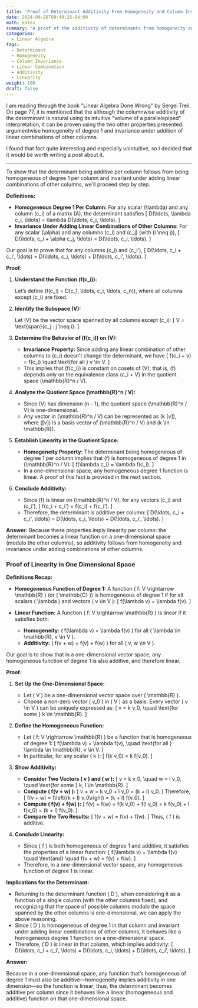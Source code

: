 ```yaml
---
title: 'Proof of Determinant Additivity From Homogeneity and Column Invariance'
date: 2024-09-28T09:40:25-04:00
math: katex
summary: "A proof of the additivity of determinants from homogeneity and invariance under linear combinations of other columns."
categories:
  - Linear Algebra
tags:
  - Determinant
  - Homogeneity
  - Column Invariance
  - Linear Combination
  - Additivity
  - Linearity
weight: 100
draft: false
---
```


I am reading through the book "Linear Algebra Done Wrong" by Sergei Treil. On page 77, it is mentioned that the although the columnwise additivity of the determinant is natural using its intuitive "volume of a parallelepiped" interpretation, it can be proven using the two other properties presented: argumentwise homogeneity of degree 1 and invariance under addition of linear combinations of other columns.

I found that fact quite interesting and especially unintuitive, so I decided that it would be worth writing a post about it.

---

To show that the determinant being additive per column follows from being homogeneous of degree 1 per column and invariant under adding linear combinations of other columns, we'll proceed step by step.

**Definitions:**

- **Homogeneous Degree 1 Per Column:** For any scalar \(\lambda\) and any column \(c_i\) of a matrix \(A\), the determinant satisfies
  \[
  D(\ldots, \lambda c_i, \ldots) = \lambda D(\ldots, c_i, \ldots).
  \]
- **Invariance Under Adding Linear Combinations of Other Columns:** For any scalar \(\alpha\) and any columns \(c_i\) and \(c_j\) (with \(i \neq j\)),
  \[
  D(\ldots, c_i + \alpha c_j, \ldots) = D(\ldots, c_i, \ldots).
  \]
  
Our goal is to prove that for any columns \(c_i\) and \(c_i'\),
\[
D(\ldots, c_i + c_i', \ldots) = D(\ldots, c_i, \ldots) + D(\ldots, c_i', \ldots).
\]

**Proof:**

1. **Understand the Function \(f(c_i)\):**

   Let’s define \(f(c_i) = D(c_1, \ldots, c_i, \ldots, c_n)\), where all columns except \(c_i\) are fixed.

2. **Identify the Subspace \(V\):**

   Let \(V\) be the vector space spanned by all columns except \(c_i\):
   \[
   V = \text{span}\{c_j : j \neq i\}.
   \]

3. **Determine the Behavior of \(f(c_i)\) on \(V\):**

   - **Invariance Property:** Since adding any linear combination of other columns to \(c_i\) doesn't change the determinant, we have
     \[
     f(c_i + v) = f(c_i) \quad \text{for all } v \in V.
     \]
   - This implies that \(f(c_i)\) is constant on cosets of \(V\); that is, \(f\) depends only on the equivalence class \(c_i + V\) in the quotient space \(\mathbb{R}^n / V\).

4. **Analyze the Quotient Space \(\mathbb{R}^n / V\):**

   - Since \(V\) has dimension \(n - 1\), the quotient space \(\mathbb{R}^n / V\) is one-dimensional.
   - Any vector in \(\mathbb{R}^n / V\) can be represented as \(k [v]\), where \([v]\) is a basis vector of \(\mathbb{R}^n / V\) and \(k \in \mathbb{R}\).

5. **Establish Linearity in the Quotient Space:**

   - **Homogeneity Property:** The determinant being homogeneous of degree 1 per column implies that \(f\) is homogeneous of degree 1 in \(\mathbb{R}^n / V\):
     \[
     f(\lambda c_i) = \lambda f(c_i).
     \]
   - In a one-dimensional space, any homogeneous degree 1 function is linear. A proof of this fact is provided in the next section.

6. **Conclude Additivity:**

   - Since \(f\) is linear on \(\mathbb{R}^n / V\), for any vectors \(c_i\) and \(c_i'\),
     \[
     f(c_i + c_i') = f(c_i) + f(c_i').
     \]
   - Therefore, the determinant is additive per column:
     \[
     D(\ldots, c_i + c_i', \ldots) = D(\ldots, c_i, \ldots) + D(\ldots, c_i', \ldots).
     \]

**Answer:** Because these properties imply linearity per column: the determinant becomes a linear function on a one-dimensional space (modulo the other columns), so additivity follows from homogeneity and invariance under adding combinations of other columns.

### Proof of Linearity in One Dimensional Space

**Definitions Recap:**

- **Homogeneous Function of Degree 1:** A function \( f: V \rightarrow \mathbb{R} \) (or \( \mathbb{C} \)) is homogeneous of degree 1 if for all scalars \( \lambda \) and vectors \( v \in V \):
  \[
  f(\lambda v) = \lambda f(v).
  \]
  
- **Linear Function:** A function \( f: V \rightarrow \mathbb{R} \) is linear if it satisfies both:
  - **Homogeneity:** \( f(\lambda v) = \lambda f(v) \) for all \( \lambda \in \mathbb{R}, v \in V \).
  - **Additivity:** \( f(v + w) = f(v) + f(w) \) for all \( v, w \in V \).

Our goal is to show that in a one-dimensional vector space, any homogeneous function of degree 1 is also additive, and therefore linear.

**Proof:**

1. **Set Up the One-Dimensional Space:**

   - Let \( V \) be a one-dimensional vector space over \( \mathbb{R} \).
   - Choose a non-zero vector \( v_0 \) in \( V \) as a basis. Every vector \( v \in V \) can be uniquely expressed as:
     \[
     v = k v_0, \quad \text{for some } k \in \mathbb{R}.
     \]

2. **Define the Homogeneous Function:**

   - Let \( f: V \rightarrow \mathbb{R} \) be a function that is homogeneous of degree 1:
     \[
     f(\lambda v) = \lambda f(v), \quad \text{for all } \lambda \in \mathbb{R}, v \in V.
     \]
   - In particular, for any scalar \( k \):
     \[
     f(k v_0) = k f(v_0).
     \]

3. **Show Additivity:**

   - **Consider Two Vectors \( v \) and \( w \):**
     \[
     v = k v_0, \quad w = l v_0, \quad \text{for some } k, l \in \mathbb{R}.
     \]
   - **Compute \( f(v + w) \):**
     \[
     v + w = k v_0 + l v_0 = (k + l) v_0.
     \]
     Therefore,
     \[
     f(v + w) = f\left((k + l) v_0\right) = (k + l) f(v_0).
     \]
   - **Compute \( f(v) + f(w) \):**
     \[
     f(v) + f(w) = f(k v_0) + f(l v_0) = k f(v_0) + l f(v_0) = (k + l) f(v_0).
     \]
   - **Compare the Two Results:**
     \[
     f(v + w) = f(v) + f(w).
     \]
     Thus, \( f \) is additive.

4. **Conclude Linearity:**

   - Since \( f \) is both homogeneous of degree 1 and additive, it satisfies the properties of a linear function:
     \[
     f(\lambda v) = \lambda f(v) \quad \text{and} \quad f(v + w) = f(v) + f(w).
     \]
   - Therefore, in a one-dimensional vector space, any homogeneous function of degree 1 is linear.

**Implications for the Determinant:**

- Returning to the determinant function \( D \), when considering it as a function of a single column (with the other columns fixed), and recognizing that the space of possible columns modulo the space spanned by the other columns is one-dimensional, we can apply the above reasoning.
- Since \( D \) is homogeneous of degree 1 in that column and invariant under adding linear combinations of other columns, it behaves like a homogeneous degree 1 function on a one-dimensional space.
- Therefore, \( D \) is linear in that column, which implies additivity:
  \[
  D(\ldots, c_i + c_i', \ldots) = D(\ldots, c_i, \ldots) + D(\ldots, c_i', \ldots).
  \]

**Answer:**

Because in a one-dimensional space, any function that’s homogeneous of degree 1 must also be additive—homogeneity implies additivity in one dimension—so the function is linear; thus, the determinant becomes additive per column since it behaves like a linear (homogeneous and additive) function on that one-dimensional space.